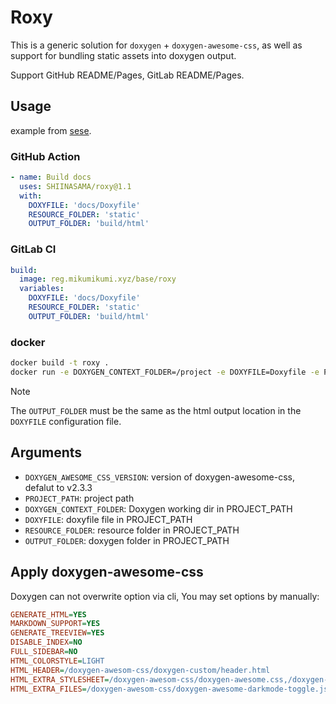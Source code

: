 # Roxy

This is a generic solution for `doxygen` + `doxygen-awesome-css`, as well as support for bundling static assets into doxygen output.

Support GitHub README/Pages, GitLab README/Pages.

## Usage

example from [sese](https://github.com/libsese/sese).

### GitHub Action

```yml
- name: Build docs
  uses: SHIINASAMA/roxy@1.1
  with:
    DOXYFILE: 'docs/Doxyfile'
    RESOURCE_FOLDER: 'static'
    OUTPUT_FOLDER: 'build/html'
```

### GitLab CI

```yml
build:
  image: reg.mikumikumi.xyz/base/roxy
  variables:
    DOXYFILE: 'docs/Doxyfile'
    RESOURCE_FOLDER: 'static'
    OUTPUT_FOLDER: 'build/html'
```

### docker

```sh
docker build -t roxy .
docker run -e DOXYGEN_CONTEXT_FOLDER=/project -e DOXYFILE=Doxyfile -e PROJECT_PATH=/sese -e OUTPUT_PATH=/project/build/html -v .:/sese roxy
```

> [!NOTE]
> The `OUTPUT_FOLDER` must be the same as the html output location in the `DOXYFILE` configuration file.

## Arguments

 - `DOXYGEN_AWESOME_CSS_VERSION`:
   version of doxygen-awesome-css, defalut to v2.3.3
 - `PROJECT_PATH`:
   project path
 - `DOXYGEN_CONTEXT_FOLDER`:
   Doxygen working dir in PROJECT_PATH
 - `DOXYFILE`:
   doxyfile file in PROJECT_PATH
 - `RESOURCE_FOLDER`:
   resource folder in PROJECT_PATH
 - `OUTPUT_FOLDER`:
   doxygen folder in PROJECT_PATH

## Apply doxygen-awesome-css

Doxygen can not overwrite option via cli, You may set options by manually:

```ini
GENERATE_HTML=YES
MARKDOWN_SUPPORT=YES
GENERATE_TREEVIEW=YES
DISABLE_INDEX=NO
FULL_SIDEBAR=NO
HTML_COLORSTYLE=LIGHT
HTML_HEADER=/doxygen-awesom-css/doxygen-custom/header.html
HTML_EXTRA_STYLESHEET=/doxygen-awesom-css/doxygen-awesome.css,/doxygen-awesom-css/doxygen-awesome-sidebar-only.css,/doxygen-awesom-css/doxygen-awesome-sidebar-only-darkmode-toggle.css,/doxygen-awesom-css/doxygen-custom/custom.css,/doxygen-awesom-css/doxygen-custom/custom-alternative.css
HTML_EXTRA_FILES=/doxygen-awesom-css/doxygen-awesome-darkmode-toggle.js,/doxygen-awesom-css/doxygen-awesome-fragment-copy-button.js,/doxygen-awesom-css/doxygen-awesome-interactive-toc.js,/doxygen-awesom-css/doxygen-awesome-paragraph-link.js,/doxygen-awesom-css/doxygen-awesome-tabs.js,/doxygen-awesom-css/doxygen-custom/toggle-alternative-theme.js
```